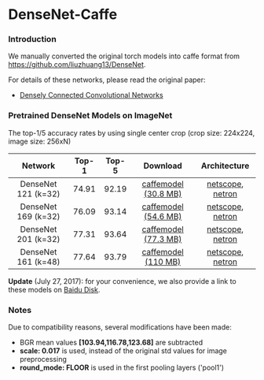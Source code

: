 # DenseNet-Caffe

### Introduction
We manually converted the original torch models into caffe format from https://github.com/liuzhuang13/DenseNet.

For details of these networks, please read the original paper:
- [Densely Connected Convolutional Networks](https://arxiv.org/abs/1608.06993)


### Pretrained DenseNet Models on ImageNet

The top-1/5 accuracy rates by using single center crop (crop size: 224x224, image size: 256xN)

Network|Top-1|Top-5|Download|Architecture
:---:|:---:|:---:|:---:|:---:
DenseNet 121 (k=32)| 74.91| 92.19| [caffemodel (30.8  MB)](https://drive.google.com/open?id=0B7ubpZO7HnlCcHlfNmJkU2VPelE)| [netscope](http://ethereon.github.io/netscope/#/gist/4928834eca7f06261ba0558e0ff63a6a), [netron](http://lutzroeder.github.io/netron?gist=4928834eca7f06261ba0558e0ff63a6a)
DenseNet 169 (k=32)| 76.09| 93.14| [caffemodel (54.6  MB)](https://drive.google.com/open?id=0B7ubpZO7HnlCRWVVdUJjVVAyQXc)| [netscope](http://ethereon.github.io/netscope/#/gist/71335b6e8634327c9b9216619572b3dd), [netron](http://lutzroeder.github.io/netron?gist=71335b6e8634327c9b9216619572b3dd)
DenseNet 201 (k=32)| 77.31| 93.64| [caffemodel (77.3  MB)](https://drive.google.com/open?id=0B7ubpZO7HnlCV3pud2oyR3lNMWs)| [netscope](http://ethereon.github.io/netscope/#/gist/ee808e19615844b8dbc7b13e92abd233), [netron](http://lutzroeder.github.io/netron?gist=ee808e19615844b8dbc7b13e92abd233)
DenseNet 161 (k=48)| 77.64| 93.79| [caffemodel (110 MB)](https://drive.google.com/open?id=0B7ubpZO7HnlCa0phRGJIRERoTXM)| [netscope](http://ethereon.github.io/netscope/#/gist/8fae97d9c66b40b8da443f7f23e9b29b), [netron](http://lutzroeder.github.io/netron?gist=8fae97d9c66b40b8da443f7f23e9b29b)

**Update** (July 27, 2017): for your convenience, we also provide a link to these models on [Baidu Disk](https://pan.baidu.com/s/1gfjD8cF).

### Notes
Due to compatibility reasons, several modifications have been made:
- BGR mean values **[103.94,116.78,123.68]** are subtracted
- **scale: 0.017** is used, instead of the original std values for image preprocessing
- **round_mode: FLOOR** is used in the first pooling layers ('pool1') 
